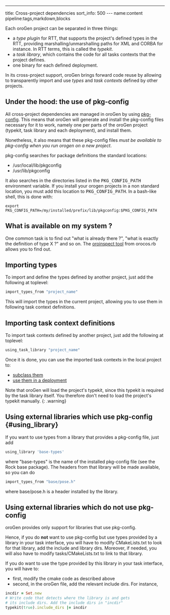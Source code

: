 ---
title: Cross-project dependencies
sort_info: 500
--- name:content pipeline:tags,markdown,blocks

Each oroGen project can be separated in three things:

 * a _type plugin_ for RTT, that supports the project's defined types in the
   RTT, providing marshalling/unmarshalling paths for XML and CORBA for
   instance. In RTT terms, this is called the _typekit_.
 * a _task library_, which contains the code for all tasks contexts that the
   project defines.
 * one binary for each defined deployment.

In its cross-project support, oroGen brings forward code reuse by allowing to
transparently import and use _types_ and _task contexts_ defined by other
projects.

Under the hood: the use of pkg-config
-------------------------------------
All cross-project dependencies are managed in oroGen by using
[pkg-config](http://pkg-config.freedesktop.org/wiki/). This means that oroGen
will generate and install the pkg-config files necessary for it to work, namely
one per parts of the oroGen project (typekit, task library and each deployment), and
install them.

Nonetheless, it also means that these pkg-config files *must be available to
pkg-config when you run orogen on a new project*.

pkg-config searches for package definitions the standard locations:

* /usr/local/lib/pkgconfig
* /usr/lib/pkgconfig

It also searches in the directories listed in the <tt>PKG_CONFIG_PATH</tt>
environment variable. If you install your orogen projects in a non standard
location, you must add this location to <tt>PKG_CONFIG_PATH</tt>. In a bash-like
shell, this is done with:

~~~ text
export PKG_CONFIG_PATH=/my/installed/prefix/lib/pkgconfig:$PKG_CONFIG_PATH
~~~

What is available on my system ?
--------------------------------
One common task is to find out "what is already there ?", "what is exactly the
definition of type X ?" and so on. The [oroinspect
tool](../runtime/oroinspect.html) from orocos.rb allows you to find out.

Importing types
---------------

To import and define the types defined by another project, just add the
following at toplevel:

~~~ ruby
import_types_from "project_name"
~~~

This will import the types in the current project, allowing you to use them in
following task context definitions.

Importing task context definitions
----------------------------------

To import task contexts defined by another project, just add the following at
toplevel:

~~~ ruby
using_task_library "project_name"
~~~

Once it is done, you can use the imported task contexts in the local project to:

* [subclass them](task_inheritance.html)
* [use them in a deployment](deployment.html)

Note that oroGen will load the project's typekit, since this typekit is required
by the task library itself. You therefore don't need to load the project's
typekit manually.
{: .warning}

Using external libraries which use pkg-config {#using_library}
---------------------------------------------
If you want to use types from a library that provides a pkg-config file, just
add

~~~ ruby
using_library 'base-types'
~~~

where "base-types" is the name of the installed pkg-config file (see the Rock
base package). The headers from that library will be made available, so you can
do

~~~ ruby
import_types_from "base/pose.h"
~~~

where base/pose.h is a header installed by the library.

Using external libraries which do not use pkg-config
----------------------------------------------------
oroGen provides only support for libraries that use pkg-config. 

Hence, if you do **not** want to use pkg-config but use types provided by a library in your task
interface, you will have to modify CMakeLists.txt to look for that library, add
the include and library dirs. Moreover, if needed, you will also have to modify
tasks/CMakeLists.txt to link to that library.

If you do want to use the type provided by this library in your task interface,
you will have to:

 * first, modify the cmake code as described above
 * second, in the oroGen file, add the relevant include dirs. For instance,

~~~ ruby
incdir = Set.new
# Write code that detects where the library is and gets
# its include dirs. Add the include dirs in "incdir"
typekit(true).include_dirs |= incdir
~~~

